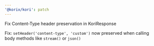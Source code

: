 ```yaml
---
'@korix/kori': patch
---
```


Fix Content-Type header preservation in KoriResponse

Fix: `setHeader('content-type', 'custom')` now preserved when calling body methods like `stream()` or `json()`

